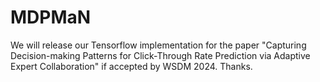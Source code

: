 # MDPMaN
We will release our Tensorflow implementation for the paper "Capturing Decision-making Patterns for Click-Through Rate Prediction via Adaptive Expert Collaboration" if accepted by WSDM 2024. Thanks.

